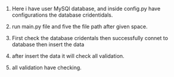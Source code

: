 1. Here i have user MySQl database, and inside config.py have configurations the database cridentidals.

2. run main.py file and five the file path after given space.
3. First check the database cridentals then successfully connet to database then insert the data
4. after insert the data it will check all validation. 
5. all validation have checking.

